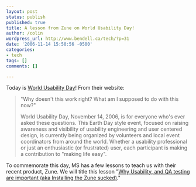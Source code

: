 ```yaml
---
layout: post
status: publish
published: true
title: A lesson from Zune on World Usability Day!
author: /colin
wordpress_url: http://www.bendell.ca/tech/?p=31
date: '2006-11-14 15:50:56 -0500'
categories:
- tech
tags: []
comments: []

---
```

Today is [World Usability Day](http://www.worldusabilityday.org/about)! From their website:

>"Why doesn't this work right? What am I supposed to do with this now?"
>
>World Usability Day, November 14, 2006, is for everyone who's ever asked these questions. This Earth Day style event, focused on raising awareness and visibility of usability engineering and user centered design, is currently being organized by volunteers and local event coordinators from around the world. Whether a usability professional or just an enthusiastic (or frustrated) user, each participant is making a contribution to "making life easy".

To commemorate this day, MS has a few lessons to teach us with their recent product, Zune. We will title this lesson "[Why Usability, and QA testing are important (aka Installing the Zune sucked)](http://www.engadget.com/2006/11/13/installing-the-zune-sucked/)."
